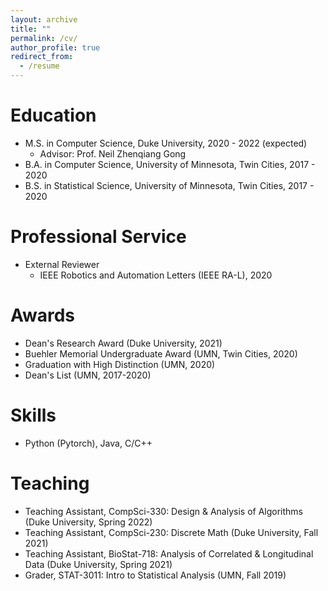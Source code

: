 ```yaml
---
layout: archive
title: ""
permalink: /cv/
author_profile: true
redirect_from:
  - /resume
---
```


Education
======
* M.S. in Computer Science, Duke University, 2020 - 2022 (expected)
  * Advisor: Prof. Neil Zhenqiang Gong
* B.A. in Computer Science, University of Minnesota, Twin Cities, 2017 - 2020
* B.S. in Statistical Science, University of Minnesota, Twin Cities, 2017 - 2020

Professional Service
======
* External Reviewer
  * IEEE Robotics and Automation Letters (IEEE RA-L), 2020

Awards
======
* Dean's Research Award (Duke University, 2021)
* Buehler Memorial Undergraduate Award (UMN, Twin Cities, 2020)
* Graduation with High Distinction (UMN, 2020)
* Dean's List (UMN, 2017-2020)
  
Skills
======
* Python (Pytorch), Java, C/C++
  
Teaching
======
* Teaching Assistant, CompSci-330: Design & Analysis of Algorithms (Duke University, Spring 2022)
* Teaching Assistant, CompSci-230: Discrete Math (Duke University, Fall 2021)
* Teaching Assistant, BioStat-718: Analysis of Correlated & Longitudinal Data (Duke University, Spring 2021)
* Grader, STAT-3011: Intro to Statistical Analysis (UMN, Fall 2019)
